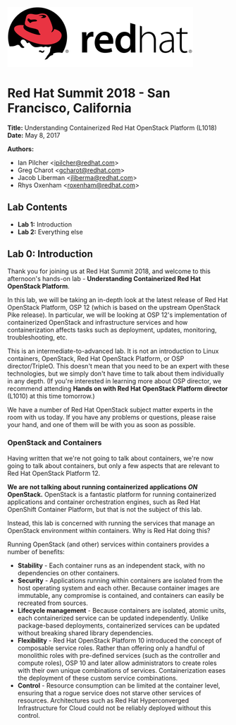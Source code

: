 ![Red Hat logo](/images/redhat-33.png)

# Red Hat Summit 2018 - San Francisco, California

**Title:** Understanding Containerized Red Hat OpenStack Platform (L1018)  
**Date:** May 8, 2017

**Authors:**
* Ian Pilcher <<ipilcher@redhat.com>>
* Greg Charot <<gcharot@redhat.com>>
* Jacob Liberman <<jliberma@redhat.com>>
* Rhys Oxenham <<roxenham@redhat.com>>

## Lab Contents

* **Lab 1:** Introduction
* **Lab 2:** Everything else

## Lab 0: Introduction

Thank you for joining us at Red Hat Summit 2018, and welcome to this afternoon's
hands-on lab - **Understanding Containerized Red Hat OpenStack Platform**.

In this lab, we will be taking an in-depth look at the latest release of Red
Hat OpenStack Platform, OSP 12 (which is based on the upstream OpenStack Pike
release).  In particular, we will be looking at OSP 12's implementation of
containerized OpenStack and infrastructure services and how containerization
affects tasks such as deployment, updates, monitoring, troubleshooting, etc.

This is an intermediate-to-advanced lab.  It is not an introduction to Linux
containers, OpenStack, Red Hat OpenStack Platform, or OSP director/TripleO.
This doesn't mean that you need to be an expert with these technologies, but we
simply don't have time to talk about them individually in any depth.  (If you're
interested in learning more about OSP director, we recommend attending **Hands
on with Red Hat OpenStack Platform director** (L1010) at this time tomorrow.)

We have a number of Red Hat OpenStack subject matter experts in the room with us
today.  If you have any problems or questions, please raise your hand, and one
of them will be with you as soon as possible.

### OpenStack and Containers

Having written that we're not going to talk about containers, we're now going to
talk about containers, but only a few aspects that are relevant to Red Hat
OpenStack Platform 12.

**We are not talking about running containerized applications _ON_ OpenStack.**
OpenStack is a fantastic platform for running containerized applications and
container orchestration engines, such as Red Hat OpenShift Container Platform,
but that is not the subject of this lab.
 
Instead, this lab is concerned with running the services that manage an
OpenStack environment within containers.  Why is Red Hat doing this?

Running OpenStack (and other) services within containers provides a number of
benefits:

* **Stability** - Each container runs as an independent stack, with no
  dependencies on other containers.
* **Security** - Applications running within containers are isolated from the
  host operating system and each other.  Because container images are immutable,
  any compromise is contained, and containers can easily be recreated from
  sources.
* **Lifecycle management** - Because containers are isolated, atomic units, each
  containerized service can be updated independently.  Unlike package-based
  deployments, containerized services can be updated without breaking shared
  library dependencies.
* **Flexibility** - Red Hat OpenStack Platform 10 introduced the concept of
  composable service roles.  Rather than offering only a handful of monolithic
  roles with pre-defined services (such as the controller and compute roles),
  OSP 10 and later allow administrators to create roles with their own unique
  combinations of services.  Containerization eases the deployment of these
  custom service combinations.
* **Control** - Resource consumption can be limited at the container level,
  ensuring that a rogue service does not starve other services of resources.
  Architectures such as Red Hat Hyperconverged Infrastructure for Cloud could
  not be reliably deployed without this control.
  
